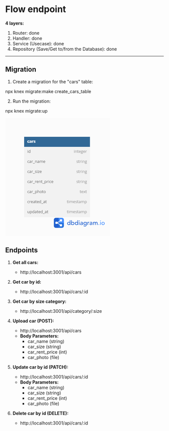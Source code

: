 # Flow endpoint

**4 layers:**
1. Router: done
2. Handler: done
3. Service (Usecase): done
4. Repository (Save/Get to/from the Database): done

---

## Migration

1. Create a migration for the "cars" table:

npx knex migrate:make create_cars_table


2. Run the migration:

npx knex migrate:up



![DB](db.png)


## Endpoints

1. **Get all cars:**
   - http://localhost:3001/api/cars

2. **Get car by id:**
   - http://localhost:3001/api/cars/:id

3. **Get car by size category:**
   - http://localhost:3001/api/category/:size

4. **Upload car (POST):**
   - http://localhost:3001/api/cars
   - **Body Parameters:**
     - car_name (string)
     - car_size (string)
     - car_rent_price (int)
     - car_photo (file)

5. **Update car by id (PATCH):**
   - http://localhost:3001/api/cars/:id
   - **Body Parameters:**
     - car_name (string)
     - car_size (string)
     - car_rent_price (int)
     - car_photo (file)

6. **Delete car by id (DELETE):**
   - http://localhost:3001/api/cars/:id

